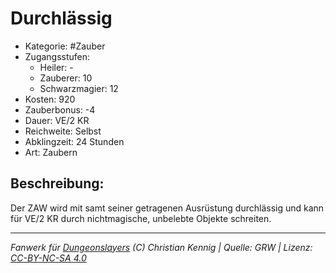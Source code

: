 # Durchlässig  
- Kategorie: #Zauber  
- Zugangsstufen:  
  - Heiler: -  
  - Zauberer: 10  
  - Schwarzmagier: 12  
- Kosten: 920  
- Zauberbonus: -4  
- Dauer: VE/2 KR  
- Reichweite: Selbst  
- Abklingzeit: 24 Stunden  
- Art: Zaubern     

## Beschreibung:
Der ZAW wird mit samt seiner getragenen Ausrüstung durchlässig und kann für VE/2 KR durch nichtmagische, unbelebte Objekte schreiten.


___
*Fanwerk für [Dungeonslayers](https://www.dungeonslayers.net/) (C) Christian Kennig | Quelle: GRW | Lizenz: [CC-BY-NC-SA 4.0](https://creativecommons.org/licenses/by-nc-sa/4.0/deed.de)*